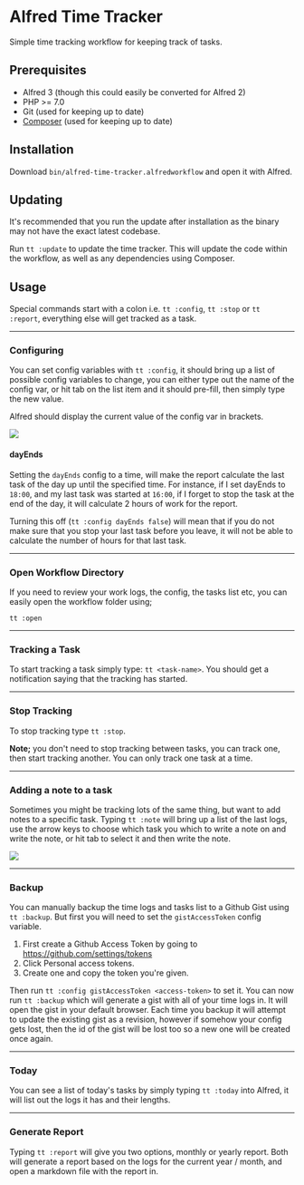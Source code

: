 # Alfred Time Tracker

Simple time tracking workflow for keeping track of tasks.

## Prerequisites
* Alfred 3 (though this could easily be converted for Alfred 2)
* PHP >= 7.0
* Git (used for keeping up to date)
* [Composer](https://getcomposer.org/) (used for keeping up to date)

## Installation

Download `bin/alfred-time-tracker.alfredworkflow` and open it with Alfred.

## Updating

It's recommended that you run the update after installation as the binary may not have the exact latest codebase.

Run `tt :update` to update the time tracker. This will update the code within the workflow, as well as any dependencies using Composer.

## Usage

Special commands start with a colon i.e. `tt :config`, `tt :stop` or `tt :report`, everything else will get tracked as a task.

---

### Configuring

You can set config variables with `tt :config`, it should bring up a list of possible config variables to change, you can either type out the name of the config var, or hit tab on the list item and it should pre-fill, then simply type the new value.

Alfred should display the current value of the config var in brackets.

![](http://c.dayjo.me/0D0Y0v3V0F0u/Image%202018-01-09%20at%2011.27.04%20am.png)

#### dayEnds
Setting the `dayEnds` config to a time, will make the report calculate the last task of the day up until the specified time. For instance, if I set dayEnds to `18:00`, and my last task was started at `16:00`, if I forget to stop the task at the end of the day, it will calculate 2 hours of work for the report.

Turning this off (`tt :config dayEnds false`) will mean that if you do not make sure that you stop your last task before you leave, it will not be able to calculate the number of hours for that last task.

---

### Open Workflow Directory
If you need to review your work logs, the config, the tasks list etc, you can easily open the workflow folder using;

`tt :open`

---

### Tracking a Task
To start tracking a task simply type: `tt <task-name>`. You should get a notification saying that the tracking has started.

---

### Stop Tracking
To stop tracking type `tt :stop`.

__Note;__ you don't need to stop tracking between tasks, you can track one, then start tracking another. You can only track one task at a time.

---

### Adding a note to a task
Sometimes you might be tracking lots of the same thing, but want to add notes to a specific task. Typing `tt :note` will bring up a list of the last logs, use the arrow keys to choose which task you which to write a note on and write the note, or hit tab to select it and then write the note.

![](http://c.dayjo.me/1j1v092a0s0z/Screen%20Recording%202018-01-05%20at%2002.38%20pm.gif)

---

### Backup
You can manually backup the time logs and tasks list to a Github Gist using `tt :backup`. But first you will need to set the `gistAccessToken` config variable.

1. First create a Github Access Token by going to https://github.com/settings/tokens
2. Click Personal access tokens.
3. Create one and copy the token you're given.

Then run `tt :config gistAccessToken <access-token>` to set it. You can now run `tt :backup` which will generate a gist with all of your time logs in. It will open the gist in your default browser. Each time you backup it will attempt to update the existing gist as a revision, however if somehow your config gets lost, then the id of the gist will be lost too so a new one will be created once again.

---

### Today
You can see a list of today's tasks by simply typing `tt :today` into Alfred, it will list out the logs it has and their lengths.

---

### Generate Report
Typing `tt :report` will give you two options, monthly or yearly report. Both will generate a report based on the logs for the current year / month, and open a markdown file with the report in.